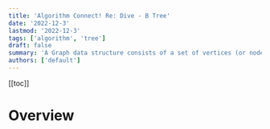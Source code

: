 ```yaml
---
title: 'Algorithm Connect! Re: Dive - B Tree'
date: '2022-12-3'
lastmod: '2022-12-3'
tags: ['algorithm', 'tree']
draft: false
summary: 'A Graph data structure consists of a set of vertices (or nodes) and a set of edges that connect these vertices.'
authors: ['default']
---
```


[[toc]]

# Overview
